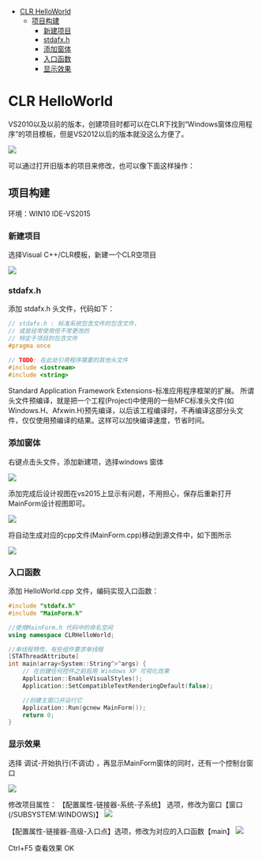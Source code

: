 <!-- TOC -->

- [CLR HelloWorld](#clr-helloworld)
    - [项目构建](#项目构建)
        - [新建项目](#新建项目)
        - [stdafx.h](#stdafxh)
        - [添加窗体](#添加窗体)
        - [入口函数](#入口函数)
        - [显示效果](#显示效果)

<!-- /TOC -->

<a id="markdown-clr-helloworld" name="clr-helloworld"></a>
# CLR HelloWorld
VS2010以及以前的版本，创建项目时都可以在CLR下找到“Windows窗体应用程序”的项目模板，但是VS2012以后的版本就没这么方便了。

![](../assets/CLR/vs2010_clr.png)

可以通过打开旧版本的项目来修改，也可以像下面这样操作：

<a id="markdown-项目构建" name="项目构建"></a>
## 项目构建
环境：WIN10 IDE-VS2015

<a id="markdown-新建项目" name="新建项目"></a>
### 新建项目
选择Visual C++/CLR模板，新建一个CLR空项目

![](../assets/CLR/vs2015_clr_add.png)

<a id="markdown-stdafxh" name="stdafxh"></a>
### stdafx.h
添加 stdafx.h 头文件，代码如下：
```cpp
// stdafx.h : 标准系统包含文件的包含文件，
// 或是经常使用但不常更改的
// 特定于项目的包含文件
#pragma once

// TODO: 在此处引用程序需要的其他头文件
#include <iostream>
#include <string>
```

Standard Application Framework Extensions-标准应用程序框架的扩展。
所谓头文件预编译，就是把一个工程(Project)中使用的一些MFC标准头文件(如Windows.H、Afxwin.H)预先编译，以后该工程编译时，不再编译这部分头文件，仅仅使用预编译的结果。这样可以加快编译速度，节省时间。

<a id="markdown-添加窗体" name="添加窗体"></a>
### 添加窗体
右键点击头文件，添加新建项，选择windows 窗体

![](../assets/CLR/vs2015_clr_form.png)

添加完成后设计视图在vs2015上显示有问题，不用担心，保存后重新打开MainForm设计视图即可。

![](../assets/CLR/vs2015_clr_form_err.png)

将自动生成对应的cpp文件(MainForm.cpp)移动到源文件中，如下图所示

![](../assets/CLR/vs2015_clr_form_show.png)

<a id="markdown-入口函数" name="入口函数"></a>
### 入口函数
添加 HelloWorld.cpp 文件，编码实现入口函数：
```cpp
#include "stdafx.h"
#include "MainForm.h"

//使用MainForm.h 代码中的命名空间
using namespace CLRHelloWorld;

//单线程特性，有些组件要求单线程
[STAThreadAttribute]
int main(array<System::String^>^args) {
	// 在创建任何控件之前启用 Windows XP 可视化效果
	Application::EnableVisualStyles();
	Application::SetCompatibleTextRenderingDefault(false); 

	//创建主窗口并运行它
	Application::Run(gcnew MainForm());
	return 0;
}
```

<a id="markdown-显示效果" name="显示效果"></a>
### 显示效果
选择 调试-开始执行(不调试) ，再显示MainForm窗体的同时，还有一个控制台窗口

![](../assets/CLR/vs2015_clr_form_res.png)

修改项目属性：
【配置属性-链接器-系统-子系统】 选项，修改为窗口【窗口 (/SUBSYSTEM:WINDOWS)】
![](../assets/CLR/vs2015_clr_form_system.png)


【配置属性-链接器-高级-入口点】选项，修改为对应的入口函数【main】
![](../assets/CLR/vs2015_clr_system_adv.png)

Ctrl+F5 查看效果 OK